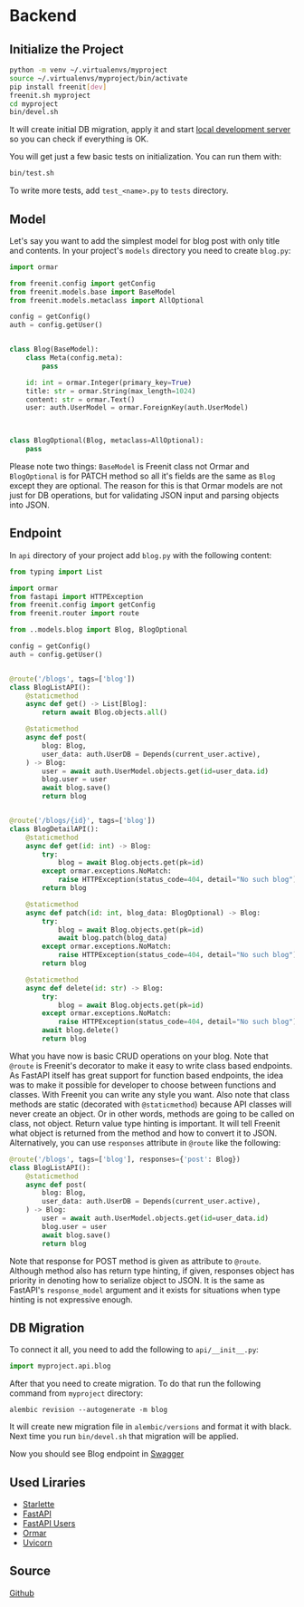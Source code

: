 # Backend

## Initialize the Project
```bash
python -m venv ~/.virtualenvs/myproject
source ~/.virtualenvs/myproject/bin/activate
pip install freenit[dev]
freenit.sh myproject
cd myproject
bin/devel.sh
```
It will create initial DB migration, apply it and start 
[local development server](http://localhost:5000/api/v1) so you can check if 
everything is OK.

You will get just a few basic tests on initialization. You can run them with:
```bash
bin/test.sh
```

To write more tests, add `test_<name>.py` to `tests` directory.


## Model
Let's say you want to add the simplest model for blog post with only title and
contents. In your project's `models` directory you need to create `blog.py`:
```py
import ormar

from freenit.config import getConfig
from freenit.models.base import BaseModel
from freenit.models.metaclass import AllOptional

config = getConfig()
auth = config.getUser()


class Blog(BaseModel):
    class Meta(config.meta):
        pass

    id: int = ormar.Integer(primary_key=True)
    title: str = ormar.String(max_length=1024)
    content: str = ormar.Text()
    user: auth.UserModel = ormar.ForeignKey(auth.UserModel)
    


class BlogOptional(Blog, metaclass=AllOptional):
    pass
```

Please note two things: `BaseModel` is Freenit class not Ormar and 
`BlogOptional` is for PATCH method so all it's fields are the same as `Blog`
except they are optional. The reason for this is that Ormar models are not just
for DB operations, but for validating JSON input and parsing objects into JSON.


## Endpoint
In `api` directory of your project add `blog.py` with the following content:
```py
from typing import List

import ormar
from fastapi import HTTPException
from freenit.config import getConfig
from freenit.router import route

from ..models.blog import Blog, BlogOptional

config = getConfig()
auth = config.getUser()


@route('/blogs', tags=['blog'])
class BlogListAPI():
    @staticmethod
    async def get() -> List[Blog]:
        return await Blog.objects.all()

    @staticmethod
    async def post(
        blog: Blog,
        user_data: auth.UserDB = Depends(current_user.active),
    ) -> Blog:
        user = await auth.UserModel.objects.get(id=user_data.id)
        blog.user = user
        await blog.save()
        return blog


@route('/blogs/{id}', tags=['blog'])
class BlogDetailAPI():
    @staticmethod
    async def get(id: int) -> Blog:
        try:
            blog = await Blog.objects.get(pk=id)
        except ormar.exceptions.NoMatch:
            raise HTTPException(status_code=404, detail="No such blog")
        return blog

    @staticmethod
    async def patch(id: int, blog_data: BlogOptional) -> Blog:
        try:
            blog = await Blog.objects.get(pk=id)
            await blog.patch(blog_data)
        except ormar.exceptions.NoMatch:
            raise HTTPException(status_code=404, detail="No such blog")
        return blog

    @staticmethod
    async def delete(id: str) -> Blog:
        try:
            blog = await Blog.objects.get(pk=id)
        except ormar.exceptions.NoMatch:
            raise HTTPException(status_code=404, detail="No such blog")
        await blog.delete()
        return blog

```
What you have now is basic CRUD operations on your blog. Note that `@route` is
Freenit's decorator to make it easy to write class based endpoints. As FastAPI
itself has great support for function based endpoints, the idea was to make
it possible for developer to choose between functions and classes. With Freenit
you can write any style you want. Also note that class methods are static 
(decorated with `@staticmethod`) because API classes will never create an object. 
Or in other words, methods are going to be called on class, not object. Return 
value type hinting is important. It will tell Freenit what object is returned 
from the method and how to convert it to JSON. Alternatively, you can use 
`responses` attribute in `@route` like the following:
```py
@route('/blogs', tags=['blog'], responses={'post': Blog})
class BlogListAPI():
    @staticmethod
    async def post(
        blog: Blog,
        user_data: auth.UserDB = Depends(current_user.active),
    ) -> Blog:
        user = await auth.UserModel.objects.get(id=user_data.id)
        blog.user = user
        await blog.save()
        return blog

```
Note that response for POST method is given as attribute to `@route`. Although
method also has return type hinting, if given, responses object has priority in
denoting how to serialize object to JSON. It is the same as FastAPI's 
`response_model` argument and it exists for situations when type hinting is not
expressive enough.


## DB Migration
To connect it all, you need to add the following to `api/__init__.py`:
```py
import myproject.api.blog
```

After that you need to create migration. To do that run the following command
from `myproject` directory:
```
alembic revision --autogenerate -m blog
```
It will create new migration file in `alembic/versions` and format it with 
black. Next time you run `bin/devel.sh` that migration will be applied.

Now you should see Blog endpoint in [Swagger](http://localhost:5000/api/v1)

## Used Liraries
* [Starlette](https://www.starlette.io/)
* [FastAPI](https://fastapi.tiangolo.com/)
* [FastAPI Users](https://github.com/fastapi-users/fastapi-users)
* [Ormar](https://github.com/collerek/ormar)
* [Uvicorn](https://www.uvicorn.org/)

## Source
[Github](https://github.com/freenit-framework/backend)
